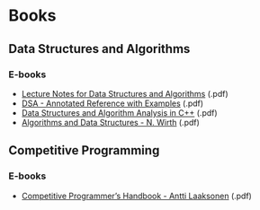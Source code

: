 # Books

## Data Structures and Algorithms
### E-books
* [Lecture Notes for Data Structures and Algorithms](https://www.cs.bham.ac.uk/~jxb/DSA/dsa.pdf) (.pdf)
* [DSA - Annotated Reference with Examples](https://apps2.mdp.ac.id/perpustakaan/ebook/Karya%20Umum/Dsa.pdf) (.pdf)
* [Data Structures and Algorithm Analysis in C++](http://www.uoitc.edu.iq/images/documents/informatics-institute/Competitive_exam/DataStructures.pdf) (.pdf)
* [Algorithms and Data Structures - N. Wirth](https://people.inf.ethz.ch/wirth/AD.pdf) (.pdf)

## Competitive Programming
### E-books
* [Competitive Programmer’s Handbook - Antti Laaksonen](https://cses.fi/book/book.pdf) (.pdf)
